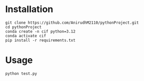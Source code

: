 # Installation

```
git clone https://github.com/AnirudhM2110/pythonProject.git
cd pythonProject
conda create -n cif python=3.12
conda activate cif
pip install -r requirements.txt
```

# Usage

```
python test.py
```
